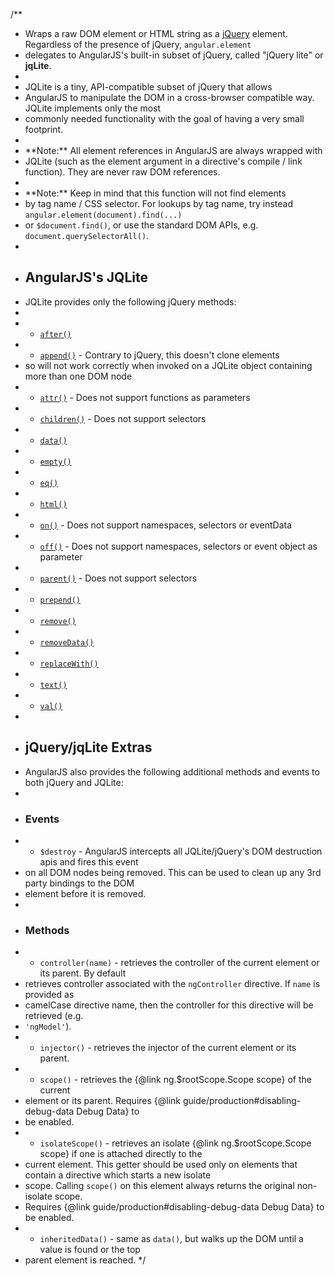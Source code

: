 /\*\*

- Wraps a raw DOM element or HTML string as a [jQuery](http://jquery.com) element. Regardless of the presence of jQuery, `angular.element`
- delegates to AngularJS's built-in subset of jQuery, called "jQuery lite" or **jqLite**.
-
- JQLite is a tiny, API-compatible subset of jQuery that allows
- AngularJS to manipulate the DOM in a cross-browser compatible way. JQLite implements only the most
- commonly needed functionality with the goal of having a very small footprint.
-
- <div class="alert alert-info">**Note:** All element references in AngularJS are always wrapped with
- JQLite (such as the element argument in a directive's compile / link function). They are never raw DOM references.</div>
-
- <div class="alert alert-warning">**Note:** Keep in mind that this function will not find elements
- by tag name / CSS selector. For lookups by tag name, try instead `angular.element(document).find(...)`
- or `$document.find()`, or use the standard DOM APIs, e.g. `document.querySelectorAll()`.</div>
-
- ## AngularJS's JQLite
- JQLite provides only the following jQuery methods:
-
- - [`after()`](http://api.jquery.com/after/)
- - [`append()`](http://api.jquery.com/append/) - Contrary to jQuery, this doesn't clone elements
- so will not work correctly when invoked on a JQLite object containing more than one DOM node
- - [`attr()`](http://api.jquery.com/attr/) - Does not support functions as parameters
- - [`children()`](http://api.jquery.com/children/) - Does not support selectors
- - [`data()`](http://api.jquery.com/data/)
- - [`empty()`](http://api.jquery.com/empty/)
- - [`eq()`](http://api.jquery.com/eq/)
- - [`html()`](http://api.jquery.com/html/)
- - [`on()`](http://api.jquery.com/on/) - Does not support namespaces, selectors or eventData
- - [`off()`](http://api.jquery.com/off/) - Does not support namespaces, selectors or event object as parameter
- - [`parent()`](http://api.jquery.com/parent/) - Does not support selectors
- - [`prepend()`](http://api.jquery.com/prepend/)
- - [`remove()`](http://api.jquery.com/remove/)
- - [`removeData()`](http://api.jquery.com/removeData/)
- - [`replaceWith()`](http://api.jquery.com/replaceWith/)
- - [`text()`](http://api.jquery.com/text/)
- - [`val()`](http://api.jquery.com/val/)
-
- ## jQuery/jqLite Extras
- AngularJS also provides the following additional methods and events to both jQuery and JQLite:
-
- ### Events
- - `$destroy` - AngularJS intercepts all JQLite/jQuery's DOM destruction apis and fires this event
- on all DOM nodes being removed. This can be used to clean up any 3rd party bindings to the DOM
- element before it is removed.
-
- ### Methods
- - `controller(name)` - retrieves the controller of the current element or its parent. By default
- retrieves controller associated with the `ngController` directive. If `name` is provided as
- camelCase directive name, then the controller for this directive will be retrieved (e.g.
- `'ngModel'`).
- - `injector()` - retrieves the injector of the current element or its parent.
- - `scope()` - retrieves the {@link ng.$rootScope.Scope scope} of the current
- element or its parent. Requires {@link guide/production#disabling-debug-data Debug Data} to
- be enabled.
- - `isolateScope()` - retrieves an isolate {@link ng.$rootScope.Scope scope} if one is attached directly to the
- current element. This getter should be used only on elements that contain a directive which starts a new isolate
- scope. Calling `scope()` on this element always returns the original non-isolate scope.
- Requires {@link guide/production#disabling-debug-data Debug Data} to be enabled.
- - `inheritedData()` - same as `data()`, but walks up the DOM until a value is found or the top
- parent element is reached.
  \*/
